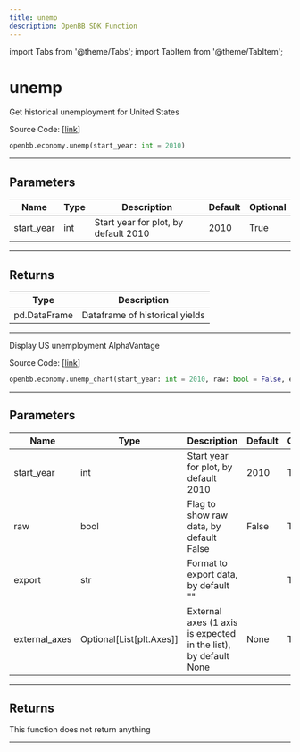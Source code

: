 ```yaml
---
title: unemp
description: OpenBB SDK Function
---
```


import Tabs from '@theme/Tabs';
import TabItem from '@theme/TabItem';

# unemp

<Tabs>
<TabItem value="model" label="Model" default>

Get historical unemployment for United States

Source Code: [[link](https://github.com/OpenBB-finance/OpenBBTerminal/tree/main/openbb_terminal/economy/alphavantage_model.py#L284)]

```python
openbb.economy.unemp(start_year: int = 2010)
```

---

## Parameters

| Name | Type | Description | Default | Optional |
| ---- | ---- | ----------- | ------- | -------- |
| start_year | int | Start year for plot, by default 2010 | 2010 | True |


---

## Returns

| Type | Description |
| ---- | ----------- |
| pd.DataFrame | Dataframe of historical yields |
---

</TabItem>
<TabItem value="view" label="Chart">

Display US unemployment AlphaVantage

Source Code: [[link](https://github.com/OpenBB-finance/OpenBBTerminal/tree/main/openbb_terminal/economy/alphavantage_view.py#L377)]

```python
openbb.economy.unemp_chart(start_year: int = 2010, raw: bool = False, export: str = "", external_axes: Optional[List[matplotlib.axes._axes.Axes]] = None)
```

---

## Parameters

| Name | Type | Description | Default | Optional |
| ---- | ---- | ----------- | ------- | -------- |
| start_year | int | Start year for plot, by default 2010 | 2010 | True |
| raw | bool | Flag to show raw data, by default False | False | True |
| export | str | Format to export data, by default "" |  | True |
| external_axes | Optional[List[plt.Axes]] | External axes (1 axis is expected in the list), by default None | None | True |


---

## Returns

This function does not return anything

---

</TabItem>
</Tabs>
